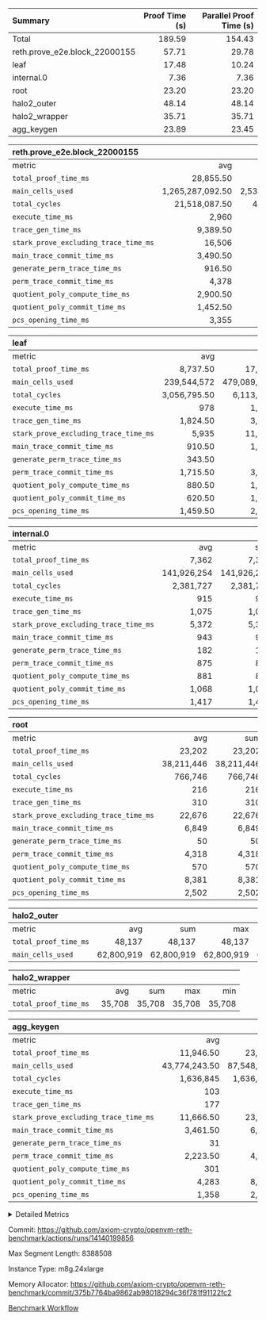 | Summary | Proof Time (s) | Parallel Proof Time (s) |
|:---|---:|---:|
| Total |  189.59 |  154.43 |
| reth.prove_e2e.block_22000155 |  57.71 |  29.78 |
| leaf |  17.48 |  10.24 |
| internal.0 |  7.36 |  7.36 |
| root |  23.20 |  23.20 |
| halo2_outer |  48.14 |  48.14 |
| halo2_wrapper |  35.71 |  35.71 |
| agg_keygen |  23.89 |  23.45 |


| reth.prove_e2e.block_22000155 |||||
|:---|---:|---:|---:|---:|
|metric|avg|sum|max|min|
| `total_proof_time_ms ` |  28,855.50 |  57,711 |  29,780 |  27,931 |
| `main_cells_used     ` |  1,265,287,092.50 |  2,530,574,185 |  1,338,944,045 |  1,191,630,140 |
| `total_cycles        ` |  21,518,087.50 |  43,036,175 |  22,155,259 |  20,880,916 |
| `execute_time_ms     ` |  2,960 |  5,920 |  3,130 |  2,790 |
| `trace_gen_time_ms   ` |  9,389.50 |  18,779 |  9,477 |  9,302 |
| `stark_prove_excluding_trace_time_ms` |  16,506 |  33,012 |  17,173 |  15,839 |
| `main_trace_commit_time_ms` |  3,490.50 |  6,981 |  3,762 |  3,219 |
| `generate_perm_trace_time_ms` |  916.50 |  1,833 |  954 |  879 |
| `perm_trace_commit_time_ms` |  4,378 |  8,756 |  4,536 |  4,220 |
| `quotient_poly_compute_time_ms` |  2,900.50 |  5,801 |  3,081 |  2,720 |
| `quotient_poly_commit_time_ms` |  1,452.50 |  2,905 |  1,504 |  1,401 |
| `pcs_opening_time_ms ` |  3,355 |  6,710 |  3,389 |  3,321 |

| leaf |||||
|:---|---:|---:|---:|---:|
|metric|avg|sum|max|min|
| `total_proof_time_ms ` |  8,737.50 |  17,475 |  10,245 |  7,230 |
| `main_cells_used     ` |  239,544,572 |  479,089,144 |  285,245,967 |  193,843,177 |
| `total_cycles        ` |  3,056,795.50 |  6,113,591 |  3,535,773 |  2,577,818 |
| `execute_time_ms     ` |  978 |  1,956 |  1,119 |  837 |
| `trace_gen_time_ms   ` |  1,824.50 |  3,649 |  2,145 |  1,504 |
| `stark_prove_excluding_trace_time_ms` |  5,935 |  11,870 |  6,981 |  4,889 |
| `main_trace_commit_time_ms` |  910.50 |  1,821 |  1,058 |  763 |
| `generate_perm_trace_time_ms` |  343.50 |  687 |  406 |  281 |
| `perm_trace_commit_time_ms` |  1,715.50 |  3,431 |  2,028 |  1,403 |
| `quotient_poly_compute_time_ms` |  880.50 |  1,761 |  1,024 |  737 |
| `quotient_poly_commit_time_ms` |  620.50 |  1,241 |  732 |  509 |
| `pcs_opening_time_ms ` |  1,459.50 |  2,919 |  1,729 |  1,190 |

| internal.0 |||||
|:---|---:|---:|---:|---:|
|metric|avg|sum|max|min|
| `total_proof_time_ms ` |  7,362 |  7,362 |  7,362 |  7,362 |
| `main_cells_used     ` |  141,926,254 |  141,926,254 |  141,926,254 |  141,926,254 |
| `total_cycles        ` |  2,381,727 |  2,381,727 |  2,381,727 |  2,381,727 |
| `execute_time_ms     ` |  915 |  915 |  915 |  915 |
| `trace_gen_time_ms   ` |  1,075 |  1,075 |  1,075 |  1,075 |
| `stark_prove_excluding_trace_time_ms` |  5,372 |  5,372 |  5,372 |  5,372 |
| `main_trace_commit_time_ms` |  943 |  943 |  943 |  943 |
| `generate_perm_trace_time_ms` |  182 |  182 |  182 |  182 |
| `perm_trace_commit_time_ms` |  875 |  875 |  875 |  875 |
| `quotient_poly_compute_time_ms` |  881 |  881 |  881 |  881 |
| `quotient_poly_commit_time_ms` |  1,068 |  1,068 |  1,068 |  1,068 |
| `pcs_opening_time_ms ` |  1,417 |  1,417 |  1,417 |  1,417 |

| root |||||
|:---|---:|---:|---:|---:|
|metric|avg|sum|max|min|
| `total_proof_time_ms ` |  23,202 |  23,202 |  23,202 |  23,202 |
| `main_cells_used     ` |  38,211,446 |  38,211,446 |  38,211,446 |  38,211,446 |
| `total_cycles        ` |  766,746 |  766,746 |  766,746 |  766,746 |
| `execute_time_ms     ` |  216 |  216 |  216 |  216 |
| `trace_gen_time_ms   ` |  310 |  310 |  310 |  310 |
| `stark_prove_excluding_trace_time_ms` |  22,676 |  22,676 |  22,676 |  22,676 |
| `main_trace_commit_time_ms` |  6,849 |  6,849 |  6,849 |  6,849 |
| `generate_perm_trace_time_ms` |  50 |  50 |  50 |  50 |
| `perm_trace_commit_time_ms` |  4,318 |  4,318 |  4,318 |  4,318 |
| `quotient_poly_compute_time_ms` |  570 |  570 |  570 |  570 |
| `quotient_poly_commit_time_ms` |  8,381 |  8,381 |  8,381 |  8,381 |
| `pcs_opening_time_ms ` |  2,502 |  2,502 |  2,502 |  2,502 |

| halo2_outer |||||
|:---|---:|---:|---:|---:|
|metric|avg|sum|max|min|
| `total_proof_time_ms ` |  48,137 |  48,137 |  48,137 |  48,137 |
| `main_cells_used     ` |  62,800,919 |  62,800,919 |  62,800,919 |  62,800,919 |

| halo2_wrapper |||||
|:---|---:|---:|---:|---:|
|metric|avg|sum|max|min|
| `total_proof_time_ms ` |  35,708 |  35,708 |  35,708 |  35,708 |

| agg_keygen |||||
|:---|---:|---:|---:|---:|
|metric|avg|sum|max|min|
| `total_proof_time_ms ` |  11,946.50 |  23,893 |  23,449 |  444 |
| `main_cells_used     ` |  43,774,243.50 |  87,548,487 |  86,882,571 |  665,916 |
| `total_cycles        ` |  1,636,845 |  1,636,845 |  1,636,845 |  1,636,845 |
| `execute_time_ms     ` |  103 |  206 |  206 |  0 |
| `trace_gen_time_ms   ` |  177 |  354 |  326 |  28 |
| `stark_prove_excluding_trace_time_ms` |  11,666.50 |  23,333 |  22,917 |  416 |
| `main_trace_commit_time_ms` |  3,461.50 |  6,923 |  6,873 |  50 |
| `generate_perm_trace_time_ms` |  31 |  62 |  51 |  11 |
| `perm_trace_commit_time_ms` |  2,223.50 |  4,447 |  4,397 |  50 |
| `quotient_poly_compute_time_ms` |  301 |  602 |  572 |  30 |
| `quotient_poly_commit_time_ms` |  4,283 |  8,566 |  8,509 |  57 |
| `pcs_opening_time_ms ` |  1,358 |  2,716 |  2,501 |  215 |



<details>
<summary>Detailed Metrics</summary>

| air_name | block_number | quotient_deg | interactions | constraints |
| --- | --- | --- | --- | --- |
| AccessAdapterAir<16> | 22000155 | 2 | 5 | 12 | 
| AccessAdapterAir<2> | 22000155 | 2 | 5 | 12 | 
| AccessAdapterAir<32> | 22000155 | 2 | 5 | 12 | 
| AccessAdapterAir<4> | 22000155 | 2 | 5 | 12 | 
| AccessAdapterAir<8> | 22000155 | 2 | 5 | 12 | 
| BitwiseOperationLookupAir<8> | 22000155 | 2 | 2 | 4 | 
| KeccakVmAir | 22000155 | 2 | 321 | 4,513 | 
| MemoryMerkleAir<8> | 22000155 | 2 | 4 | 39 | 
| PersistentBoundaryAir<8> | 22000155 | 2 | 3 | 7 | 
| PhantomAir | 22000155 | 2 | 3 | 5 | 
| Poseidon2PeripheryAir<BabyBearParameters>, 1> | 22000155 | 2 | 1 | 286 | 
| ProgramAir | 22000155 | 1 | 1 | 4 | 
| RangeTupleCheckerAir<2> | 22000155 | 1 | 1 | 4 | 
| Rv32HintStoreAir | 22000155 | 2 | 18 | 28 | 
| Sha256VmAir | 22000155 | 2 | 50 | 663 | 
| VariableRangeCheckerAir | 22000155 | 1 | 1 | 4 | 
| VmAirWrapper<Rv32BaseAluAdapterAir, BaseAluCoreAir<4, 8> | 22000155 | 2 | 20 | 37 | 
| VmAirWrapper<Rv32BaseAluAdapterAir, LessThanCoreAir<4, 8> | 22000155 | 2 | 18 | 40 | 
| VmAirWrapper<Rv32BaseAluAdapterAir, ShiftCoreAir<4, 8> | 22000155 | 2 | 24 | 91 | 
| VmAirWrapper<Rv32BranchAdapterAir, BranchEqualCoreAir<4> | 22000155 | 2 | 11 | 20 | 
| VmAirWrapper<Rv32BranchAdapterAir, BranchLessThanCoreAir<4, 8> | 22000155 | 2 | 13 | 35 | 
| VmAirWrapper<Rv32CondRdWriteAdapterAir, Rv32JalLuiCoreAir> | 22000155 | 2 | 10 | 18 | 
| VmAirWrapper<Rv32HeapAdapterAir<2, 32, 32>, BaseAluCoreAir<32, 8> | 22000155 | 2 | 61 | 126 | 
| VmAirWrapper<Rv32HeapAdapterAir<2, 32, 32>, LessThanCoreAir<32, 8> | 22000155 | 2 | 31 | 129 | 
| VmAirWrapper<Rv32HeapAdapterAir<2, 32, 32>, MultiplicationCoreAir<32, 8> | 22000155 | 2 | 61 | 57 | 
| VmAirWrapper<Rv32HeapAdapterAir<2, 32, 32>, ShiftCoreAir<32, 8> | 22000155 | 2 | 79 | 2,161 | 
| VmAirWrapper<Rv32HeapBranchAdapterAir<2, 32>, BranchEqualCoreAir<32> | 22000155 | 2 | 20 | 55 | 
| VmAirWrapper<Rv32HeapBranchAdapterAir<2, 32>, BranchLessThanCoreAir<32, 8> | 22000155 | 2 | 22 | 126 | 
| VmAirWrapper<Rv32IsEqualModAdapterAir<2, 1, 32, 32>, ModularIsEqualCoreAir<32, 4, 8> | 22000155 | 2 | 25 | 225 | 
| VmAirWrapper<Rv32IsEqualModAdapterAir<2, 3, 16, 48>, ModularIsEqualCoreAir<48, 4, 8> | 22000155 | 2 | 41 | 333 | 
| VmAirWrapper<Rv32JalrAdapterAir, Rv32JalrCoreAir> | 22000155 | 2 | 16 | 20 | 
| VmAirWrapper<Rv32LoadStoreAdapterAir, LoadSignExtendCoreAir<4, 8> | 22000155 | 2 | 18 | 33 | 
| VmAirWrapper<Rv32LoadStoreAdapterAir, LoadStoreCoreAir<4> | 22000155 | 2 | 17 | 40 | 
| VmAirWrapper<Rv32MultAdapterAir, DivRemCoreAir<4, 8> | 22000155 | 2 | 25 | 84 | 
| VmAirWrapper<Rv32MultAdapterAir, MulHCoreAir<4, 8> | 22000155 | 2 | 24 | 31 | 
| VmAirWrapper<Rv32MultAdapterAir, MultiplicationCoreAir<4, 8> | 22000155 | 2 | 19 | 19 | 
| VmAirWrapper<Rv32RdWriteAdapterAir, Rv32AuipcCoreAir> | 22000155 | 2 | 12 | 14 | 
| VmAirWrapper<Rv32VecHeapAdapterAir<1, 2, 2, 32, 32>, FieldExpressionCoreAir> | 22000155 | 2 | 415 | 480 | 
| VmAirWrapper<Rv32VecHeapAdapterAir<1, 6, 6, 16, 16>, FieldExpressionCoreAir> | 22000155 | 2 | 832 | 921 | 
| VmAirWrapper<Rv32VecHeapAdapterAir<2, 1, 1, 32, 32>, FieldExpressionCoreAir> | 22000155 | 2 | 158 | 190 | 
| VmAirWrapper<Rv32VecHeapAdapterAir<2, 2, 2, 32, 32>, FieldExpressionCoreAir> | 22000155 | 2 | 428 | 457 | 
| VmAirWrapper<Rv32VecHeapAdapterAir<2, 3, 3, 16, 16>, FieldExpressionCoreAir> | 22000155 | 2 | 246 | 288 | 
| VmAirWrapper<Rv32VecHeapAdapterAir<2, 6, 6, 16, 16>, FieldExpressionCoreAir> | 22000155 | 2 | 668 | 701 | 
| VmConnectorAir | 22000155 | 2 | 5 | 11 | 

| block_number | execute_time_ms |
| --- | --- |
| 22000155 | 217 | 

| group | air_name | block_number | rows | quotient_deg | prep_cols | perm_cols | main_cols | interactions | constraints | cells |
| --- | --- | --- | --- | --- | --- | --- | --- | --- | --- | --- |
| agg_keygen | AccessAdapterAir<16> | 22000155 |  | 2 |  |  |  | 5 | 12 |  | 
| agg_keygen | AccessAdapterAir<2> | 22000155 | 524,288 | 8 |  | 16 | 11 | 5 | 12 | 14,155,776 | 
| agg_keygen | AccessAdapterAir<32> | 22000155 |  | 2 |  |  |  | 5 | 12 |  | 
| agg_keygen | AccessAdapterAir<4> | 22000155 | 262,144 | 8 |  | 16 | 13 | 5 | 12 | 7,602,176 | 
| agg_keygen | AccessAdapterAir<8> | 22000155 | 8,192 | 8 |  | 16 | 17 | 5 | 12 | 270,336 | 
| agg_keygen | BitwiseOperationLookupAir<8> | 22000155 |  | 2 |  |  |  | 2 | 4 |  | 
| agg_keygen | FriReducedOpeningAir | 22000155 | 524,288 | 8 |  | 84 | 27 | 39 | 71 | 58,195,968 | 
| agg_keygen | JalRangeCheckAir | 22000155 | 65,536 | 8 |  | 28 | 12 | 9 | 14 | 2,621,440 | 
| agg_keygen | MemoryMerkleAir<8> | 22000155 |  | 2 |  |  |  | 4 | 39 |  | 
| agg_keygen | NativePoseidon2Air<BabyBearParameters>, 1> | 22000155 | 65,536 | 8 |  | 312 | 398 | 136 | 572 | 46,530,560 | 
| agg_keygen | PersistentBoundaryAir<8> | 22000155 |  | 2 |  |  |  | 3 | 7 |  | 
| agg_keygen | PhantomAir | 22000155 | 32,768 | 4 |  | 12 | 6 | 3 | 5 | 589,824 | 
| agg_keygen | Poseidon2PeripheryAir<BabyBearParameters>, 1> | 22000155 |  | 2 |  |  |  | 1 | 286 |  | 
| agg_keygen | ProgramAir | 22000155 | 131,072 | 1 |  | 8 | 10 | 1 | 4 | 2,359,296 | 
| agg_keygen | RangeTupleCheckerAir<2> | 22000155 |  | 1 |  |  |  | 1 | 4 |  | 
| agg_keygen | Rv32HintStoreAir | 22000155 |  | 2 |  |  |  | 18 | 28 |  | 
| agg_keygen | VariableRangeCheckerAir | 22000155 | 262,144 | 1 | 2 | 8 | 1 | 1 | 4 | 2,359,296 | 
| agg_keygen | VmAirWrapper<AluNativeAdapterAir, FieldArithmeticCoreAir> | 22000155 | 1,048,576 | 8 |  | 36 | 29 | 15 | 27 | 68,157,440 | 
| agg_keygen | VmAirWrapper<BranchNativeAdapterAir, BranchEqualCoreAir<1> | 22000155 | 262,144 | 8 |  | 28 | 23 | 11 | 25 | 13,369,344 | 
| agg_keygen | VmAirWrapper<NativeAdapterAir<2, 0>, PublicValuesCoreAir> | 22000155 | 64 | 8 |  | 28 | 27 | 11 | 30 | 3,520 | 
| agg_keygen | VmAirWrapper<NativeLoadStoreAdapterAir<1>, NativeLoadStoreCoreAir<1> | 22000155 | 524,288 | 8 |  | 40 | 21 | 15 | 20 | 31,981,568 | 
| agg_keygen | VmAirWrapper<NativeLoadStoreAdapterAir<4>, NativeLoadStoreCoreAir<4> | 22000155 | 131,072 | 8 |  | 40 | 27 | 15 | 20 | 8,781,824 | 
| agg_keygen | VmAirWrapper<NativeVectorizedAdapterAir<4>, FieldExtensionCoreAir> | 22000155 | 131,072 | 8 |  | 36 | 38 | 15 | 27 | 9,699,328 | 
| agg_keygen | VmAirWrapper<Rv32BaseAluAdapterAir, BaseAluCoreAir<4, 8> | 22000155 |  | 2 |  |  |  | 20 | 37 |  | 
| agg_keygen | VmAirWrapper<Rv32BaseAluAdapterAir, LessThanCoreAir<4, 8> | 22000155 |  | 2 |  |  |  | 18 | 40 |  | 
| agg_keygen | VmAirWrapper<Rv32BaseAluAdapterAir, ShiftCoreAir<4, 8> | 22000155 |  | 2 |  |  |  | 24 | 91 |  | 
| agg_keygen | VmAirWrapper<Rv32BranchAdapterAir, BranchEqualCoreAir<4> | 22000155 |  | 2 |  |  |  | 11 | 20 |  | 
| agg_keygen | VmAirWrapper<Rv32BranchAdapterAir, BranchLessThanCoreAir<4, 8> | 22000155 |  | 2 |  |  |  | 13 | 35 |  | 
| agg_keygen | VmAirWrapper<Rv32CondRdWriteAdapterAir, Rv32JalLuiCoreAir> | 22000155 |  | 2 |  |  |  | 10 | 18 |  | 
| agg_keygen | VmAirWrapper<Rv32JalrAdapterAir, Rv32JalrCoreAir> | 22000155 |  | 2 |  |  |  | 16 | 20 |  | 
| agg_keygen | VmAirWrapper<Rv32LoadStoreAdapterAir, LoadSignExtendCoreAir<4, 8> | 22000155 |  | 2 |  |  |  | 18 | 33 |  | 
| agg_keygen | VmAirWrapper<Rv32LoadStoreAdapterAir, LoadStoreCoreAir<4> | 22000155 |  | 2 |  |  |  | 17 | 40 |  | 
| agg_keygen | VmAirWrapper<Rv32MultAdapterAir, DivRemCoreAir<4, 8> | 22000155 |  | 2 |  |  |  | 25 | 84 |  | 
| agg_keygen | VmAirWrapper<Rv32MultAdapterAir, MulHCoreAir<4, 8> | 22000155 |  | 2 |  |  |  | 24 | 31 |  | 
| agg_keygen | VmAirWrapper<Rv32MultAdapterAir, MultiplicationCoreAir<4, 8> | 22000155 |  | 2 |  |  |  | 19 | 19 |  | 
| agg_keygen | VmAirWrapper<Rv32RdWriteAdapterAir, Rv32AuipcCoreAir> | 22000155 |  | 2 |  |  |  | 12 | 14 |  | 
| agg_keygen | VmConnectorAir | 22000155 | 2 | 8 | 1 | 16 | 5 | 5 | 11 | 42 | 
| agg_keygen | VolatileBoundaryAir | 22000155 | 131,072 | 8 |  | 20 | 12 | 7 | 19 | 4,194,304 | 

| group | air_name | block_number | idx | rows | prep_cols | perm_cols | main_cols | cells |
| --- | --- | --- | --- | --- | --- | --- | --- | --- |
| internal.0 | AccessAdapterAir<2> | 22000155 | 0 | 524,288 |  | 12 | 11 | 12,058,624 | 
| internal.0 | AccessAdapterAir<4> | 22000155 | 0 | 262,144 |  | 12 | 13 | 6,553,600 | 
| internal.0 | AccessAdapterAir<8> | 22000155 | 0 | 8,192 |  | 12 | 17 | 237,568 | 
| internal.0 | FriReducedOpeningAir | 22000155 | 0 | 1,048,576 |  | 44 | 27 | 74,448,896 | 
| internal.0 | JalRangeCheckAir | 22000155 | 0 | 131,072 |  | 16 | 12 | 3,670,016 | 
| internal.0 | NativePoseidon2Air<BabyBearParameters>, 1> | 22000155 | 0 | 131,072 |  | 160 | 398 | 73,138,176 | 
| internal.0 | PhantomAir | 22000155 | 0 | 65,536 |  | 8 | 6 | 917,504 | 
| internal.0 | ProgramAir | 22000155 | 0 | 131,072 |  | 8 | 10 | 2,359,296 | 
| internal.0 | VariableRangeCheckerAir | 22000155 | 0 | 262,144 | 2 | 8 | 1 | 2,359,296 | 
| internal.0 | VmAirWrapper<AluNativeAdapterAir, FieldArithmeticCoreAir> | 22000155 | 0 | 2,097,152 |  | 20 | 29 | 102,760,448 | 
| internal.0 | VmAirWrapper<BranchNativeAdapterAir, BranchEqualCoreAir<1> | 22000155 | 0 | 262,144 |  | 16 | 23 | 10,223,616 | 
| internal.0 | VmAirWrapper<NativeAdapterAir<2, 0>, PublicValuesCoreAir> | 22000155 | 0 | 64 |  | 16 | 23 | 2,496 | 
| internal.0 | VmAirWrapper<NativeLoadStoreAdapterAir<1>, NativeLoadStoreCoreAir<1> | 22000155 | 0 | 524,288 |  | 24 | 21 | 23,592,960 | 
| internal.0 | VmAirWrapper<NativeLoadStoreAdapterAir<4>, NativeLoadStoreCoreAir<4> | 22000155 | 0 | 262,144 |  | 24 | 27 | 13,369,344 | 
| internal.0 | VmAirWrapper<NativeVectorizedAdapterAir<4>, FieldExtensionCoreAir> | 22000155 | 0 | 262,144 |  | 20 | 38 | 15,204,352 | 
| internal.0 | VmConnectorAir | 22000155 | 0 | 2 | 1 | 12 | 5 | 34 | 
| internal.0 | VolatileBoundaryAir | 22000155 | 0 | 262,144 |  | 12 | 12 | 6,291,456 | 
| leaf | AccessAdapterAir<2> | 22000155 | 0 | 2,097,152 |  | 16 | 11 | 56,623,104 | 
| leaf | AccessAdapterAir<2> | 22000155 | 1 | 1,048,576 |  | 16 | 11 | 28,311,552 | 
| leaf | AccessAdapterAir<4> | 22000155 | 0 | 1,048,576 |  | 16 | 13 | 30,408,704 | 
| leaf | AccessAdapterAir<4> | 22000155 | 1 | 524,288 |  | 16 | 13 | 15,204,352 | 
| leaf | AccessAdapterAir<8> | 22000155 | 0 | 32,768 |  | 16 | 17 | 1,081,344 | 
| leaf | AccessAdapterAir<8> | 22000155 | 1 | 16,384 |  | 16 | 17 | 540,672 | 
| leaf | FriReducedOpeningAir | 22000155 | 0 | 4,194,304 |  | 84 | 27 | 465,567,744 | 
| leaf | FriReducedOpeningAir | 22000155 | 1 | 2,097,152 |  | 84 | 27 | 232,783,872 | 
| leaf | JalRangeCheckAir | 22000155 | 0 | 65,536 |  | 28 | 12 | 2,621,440 | 
| leaf | JalRangeCheckAir | 22000155 | 1 | 65,536 |  | 28 | 12 | 2,621,440 | 
| leaf | NativePoseidon2Air<BabyBearParameters>, 1> | 22000155 | 0 | 262,144 |  | 312 | 398 | 186,122,240 | 
| leaf | NativePoseidon2Air<BabyBearParameters>, 1> | 22000155 | 1 | 262,144 |  | 312 | 398 | 186,122,240 | 
| leaf | PhantomAir | 22000155 | 0 | 32,768 |  | 12 | 6 | 589,824 | 
| leaf | PhantomAir | 22000155 | 1 | 32,768 |  | 12 | 6 | 589,824 | 
| leaf | ProgramAir | 22000155 | 0 | 2,097,152 |  | 8 | 10 | 37,748,736 | 
| leaf | ProgramAir | 22000155 | 1 | 2,097,152 |  | 8 | 10 | 37,748,736 | 
| leaf | VariableRangeCheckerAir | 22000155 | 0 | 262,144 | 2 | 8 | 1 | 2,359,296 | 
| leaf | VariableRangeCheckerAir | 22000155 | 1 | 262,144 | 2 | 8 | 1 | 2,359,296 | 
| leaf | VmAirWrapper<AluNativeAdapterAir, FieldArithmeticCoreAir> | 22000155 | 0 | 2,097,152 |  | 36 | 29 | 136,314,880 | 
| leaf | VmAirWrapper<AluNativeAdapterAir, FieldArithmeticCoreAir> | 22000155 | 1 | 2,097,152 |  | 36 | 29 | 136,314,880 | 
| leaf | VmAirWrapper<BranchNativeAdapterAir, BranchEqualCoreAir<1> | 22000155 | 0 | 524,288 |  | 28 | 23 | 26,738,688 | 
| leaf | VmAirWrapper<BranchNativeAdapterAir, BranchEqualCoreAir<1> | 22000155 | 1 | 524,288 |  | 28 | 23 | 26,738,688 | 
| leaf | VmAirWrapper<NativeAdapterAir<2, 0>, PublicValuesCoreAir> | 22000155 | 0 | 64 |  | 28 | 27 | 3,520 | 
| leaf | VmAirWrapper<NativeAdapterAir<2, 0>, PublicValuesCoreAir> | 22000155 | 1 | 64 |  | 28 | 27 | 3,520 | 
| leaf | VmAirWrapper<NativeLoadStoreAdapterAir<1>, NativeLoadStoreCoreAir<1> | 22000155 | 0 | 1,048,576 |  | 40 | 21 | 63,963,136 | 
| leaf | VmAirWrapper<NativeLoadStoreAdapterAir<1>, NativeLoadStoreCoreAir<1> | 22000155 | 1 | 1,048,576 |  | 40 | 21 | 63,963,136 | 
| leaf | VmAirWrapper<NativeLoadStoreAdapterAir<4>, NativeLoadStoreCoreAir<4> | 22000155 | 0 | 262,144 |  | 40 | 27 | 17,563,648 | 
| leaf | VmAirWrapper<NativeLoadStoreAdapterAir<4>, NativeLoadStoreCoreAir<4> | 22000155 | 1 | 262,144 |  | 40 | 27 | 17,563,648 | 
| leaf | VmAirWrapper<NativeVectorizedAdapterAir<4>, FieldExtensionCoreAir> | 22000155 | 0 | 524,288 |  | 36 | 38 | 38,797,312 | 
| leaf | VmAirWrapper<NativeVectorizedAdapterAir<4>, FieldExtensionCoreAir> | 22000155 | 1 | 262,144 |  | 36 | 38 | 19,398,656 | 
| leaf | VmConnectorAir | 22000155 | 0 | 2 | 1 | 16 | 5 | 42 | 
| leaf | VmConnectorAir | 22000155 | 1 | 2 | 1 | 16 | 5 | 42 | 
| leaf | VolatileBoundaryAir | 22000155 | 0 | 1,048,576 |  | 20 | 12 | 33,554,432 | 
| leaf | VolatileBoundaryAir | 22000155 | 1 | 524,288 |  | 20 | 12 | 16,777,216 | 
| root | AccessAdapterAir<2> | 22000155 | 0 | 262,144 |  | 8 | 11 | 4,980,736 | 
| root | AccessAdapterAir<4> | 22000155 | 0 | 131,072 |  | 8 | 13 | 2,752,512 | 
| root | AccessAdapterAir<8> | 22000155 | 0 | 4,096 |  | 8 | 17 | 102,400 | 
| root | FriReducedOpeningAir | 22000155 | 0 | 131,072 |  | 24 | 27 | 6,684,672 | 
| root | JalRangeCheckAir | 22000155 | 0 | 32,768 |  | 12 | 12 | 786,432 | 
| root | NativePoseidon2Air<BabyBearParameters>, 1> | 22000155 | 0 | 32,768 |  | 84 | 398 | 15,794,176 | 
| root | PhantomAir | 22000155 | 0 | 8,192 |  | 8 | 6 | 114,688 | 
| root | ProgramAir | 22000155 | 0 | 131,072 |  | 8 | 10 | 2,359,296 | 
| root | VariableRangeCheckerAir | 22000155 | 0 | 262,144 | 2 | 8 | 1 | 2,359,296 | 
| root | VmAirWrapper<AluNativeAdapterAir, FieldArithmeticCoreAir> | 22000155 | 0 | 524,288 |  | 12 | 29 | 21,495,808 | 
| root | VmAirWrapper<BranchNativeAdapterAir, BranchEqualCoreAir<1> | 22000155 | 0 | 131,072 |  | 12 | 23 | 4,587,520 | 
| root | VmAirWrapper<NativeAdapterAir<2, 0>, PublicValuesCoreAir> | 22000155 | 0 | 64 |  | 12 | 22 | 2,176 | 
| root | VmAirWrapper<NativeLoadStoreAdapterAir<1>, NativeLoadStoreCoreAir<1> | 22000155 | 0 | 262,144 |  | 16 | 21 | 9,699,328 | 
| root | VmAirWrapper<NativeLoadStoreAdapterAir<4>, NativeLoadStoreCoreAir<4> | 22000155 | 0 | 65,536 |  | 16 | 27 | 2,818,048 | 
| root | VmAirWrapper<NativeVectorizedAdapterAir<4>, FieldExtensionCoreAir> | 22000155 | 0 | 65,536 |  | 12 | 38 | 3,276,800 | 
| root | VmConnectorAir | 22000155 | 0 | 2 | 1 | 8 | 5 | 26 | 
| root | VolatileBoundaryAir | 22000155 | 0 | 131,072 |  | 8 | 12 | 2,621,440 | 

| group | air_name | block_number | segment | rows | prep_cols | perm_cols | main_cols | cells |
| --- | --- | --- | --- | --- | --- | --- | --- | --- |
| agg_keygen | AccessAdapterAir<16> | 22000155 | 0 | 1 |  | 16 | 25 | 41 | 
| agg_keygen | AccessAdapterAir<2> | 22000155 | 0 | 1 |  | 16 | 11 | 27 | 
| agg_keygen | AccessAdapterAir<32> | 22000155 | 0 | 1 |  | 16 | 41 | 57 | 
| agg_keygen | AccessAdapterAir<4> | 22000155 | 0 | 1 |  | 16 | 13 | 29 | 
| agg_keygen | AccessAdapterAir<8> | 22000155 | 0 | 1 |  | 16 | 17 | 33 | 
| agg_keygen | BitwiseOperationLookupAir<8> | 22000155 | 0 | 65,536 | 3 | 8 | 2 | 655,360 | 
| agg_keygen | MemoryMerkleAir<8> | 22000155 | 0 | 64 |  | 16 | 32 | 3,072 | 
| agg_keygen | PersistentBoundaryAir<8> | 22000155 | 0 | 1 |  | 12 | 20 | 32 | 
| agg_keygen | PhantomAir | 22000155 | 0 | 1 |  | 12 | 6 | 18 | 
| agg_keygen | Poseidon2PeripheryAir<BabyBearParameters>, 1> | 22000155 | 0 | 32 |  | 8 | 300 | 9,856 | 
| agg_keygen | ProgramAir | 22000155 | 0 | 1 |  | 8 | 10 | 18 | 
| agg_keygen | RangeTupleCheckerAir<2> | 22000155 | 0 | 524,288 | 2 | 8 | 1 | 4,718,592 | 
| agg_keygen | Rv32HintStoreAir | 22000155 | 0 | 1 |  | 44 | 32 | 76 | 
| agg_keygen | VariableRangeCheckerAir | 22000155 | 0 | 262,144 | 2 | 8 | 1 | 2,359,296 | 
| agg_keygen | VmAirWrapper<Rv32BaseAluAdapterAir, BaseAluCoreAir<4, 8> | 22000155 | 0 | 1 |  | 52 | 36 | 88 | 
| agg_keygen | VmAirWrapper<Rv32BaseAluAdapterAir, LessThanCoreAir<4, 8> | 22000155 | 0 | 1 |  | 40 | 37 | 77 | 
| agg_keygen | VmAirWrapper<Rv32BaseAluAdapterAir, ShiftCoreAir<4, 8> | 22000155 | 0 | 1 |  | 52 | 53 | 105 | 
| agg_keygen | VmAirWrapper<Rv32BranchAdapterAir, BranchEqualCoreAir<4> | 22000155 | 0 | 1 |  | 28 | 26 | 54 | 
| agg_keygen | VmAirWrapper<Rv32BranchAdapterAir, BranchLessThanCoreAir<4, 8> | 22000155 | 0 | 1 |  | 32 | 32 | 64 | 
| agg_keygen | VmAirWrapper<Rv32CondRdWriteAdapterAir, Rv32JalLuiCoreAir> | 22000155 | 0 | 1 |  | 28 | 18 | 46 | 
| agg_keygen | VmAirWrapper<Rv32JalrAdapterAir, Rv32JalrCoreAir> | 22000155 | 0 | 1 |  | 36 | 28 | 64 | 
| agg_keygen | VmAirWrapper<Rv32LoadStoreAdapterAir, LoadSignExtendCoreAir<4, 8> | 22000155 | 0 | 1 |  | 52 | 36 | 88 | 
| agg_keygen | VmAirWrapper<Rv32LoadStoreAdapterAir, LoadStoreCoreAir<4> | 22000155 | 0 | 1 |  | 52 | 41 | 93 | 
| agg_keygen | VmAirWrapper<Rv32MultAdapterAir, DivRemCoreAir<4, 8> | 22000155 | 0 | 1 |  | 72 | 59 | 131 | 
| agg_keygen | VmAirWrapper<Rv32MultAdapterAir, MulHCoreAir<4, 8> | 22000155 | 0 | 1 |  | 72 | 39 | 111 | 
| agg_keygen | VmAirWrapper<Rv32MultAdapterAir, MultiplicationCoreAir<4, 8> | 22000155 | 0 | 1 |  | 52 | 31 | 83 | 
| agg_keygen | VmAirWrapper<Rv32RdWriteAdapterAir, Rv32AuipcCoreAir> | 22000155 | 0 | 1 |  | 28 | 20 | 48 | 
| agg_keygen | VmConnectorAir | 22000155 | 0 | 2 | 1 | 16 | 5 | 42 | 
| reth.prove_e2e.block_22000155 | AccessAdapterAir<16> | 22000155 | 0 | 131,072 |  | 16 | 25 | 5,373,952 | 
| reth.prove_e2e.block_22000155 | AccessAdapterAir<16> | 22000155 | 1 | 262,144 |  | 16 | 25 | 10,747,904 | 
| reth.prove_e2e.block_22000155 | AccessAdapterAir<2> | 22000155 | 0 | 512 |  | 16 | 11 | 13,824 | 
| reth.prove_e2e.block_22000155 | AccessAdapterAir<2> | 22000155 | 1 | 65,536 |  | 16 | 11 | 1,769,472 | 
| reth.prove_e2e.block_22000155 | AccessAdapterAir<32> | 22000155 | 0 | 131,072 |  | 16 | 41 | 7,471,104 | 
| reth.prove_e2e.block_22000155 | AccessAdapterAir<32> | 22000155 | 1 | 131,072 |  | 16 | 41 | 7,471,104 | 
| reth.prove_e2e.block_22000155 | AccessAdapterAir<4> | 22000155 | 0 | 512 |  | 16 | 13 | 14,848 | 
| reth.prove_e2e.block_22000155 | AccessAdapterAir<4> | 22000155 | 1 | 32,768 |  | 16 | 13 | 950,272 | 
| reth.prove_e2e.block_22000155 | AccessAdapterAir<8> | 22000155 | 0 | 2,097,152 |  | 16 | 17 | 69,206,016 | 
| reth.prove_e2e.block_22000155 | AccessAdapterAir<8> | 22000155 | 1 | 2,097,152 |  | 16 | 17 | 69,206,016 | 
| reth.prove_e2e.block_22000155 | BitwiseOperationLookupAir<8> | 22000155 | 0 | 65,536 | 3 | 8 | 2 | 655,360 | 
| reth.prove_e2e.block_22000155 | BitwiseOperationLookupAir<8> | 22000155 | 1 | 65,536 | 3 | 8 | 2 | 655,360 | 
| reth.prove_e2e.block_22000155 | KeccakVmAir | 22000155 | 0 | 131,072 |  | 1,056 | 3,163 | 552,992,768 | 
| reth.prove_e2e.block_22000155 | KeccakVmAir | 22000155 | 1 | 65,536 |  | 1,056 | 3,163 | 276,496,384 | 
| reth.prove_e2e.block_22000155 | MemoryMerkleAir<8> | 22000155 | 0 | 1,048,576 |  | 16 | 32 | 50,331,648 | 
| reth.prove_e2e.block_22000155 | MemoryMerkleAir<8> | 22000155 | 1 | 1,048,576 |  | 16 | 32 | 50,331,648 | 
| reth.prove_e2e.block_22000155 | PersistentBoundaryAir<8> | 22000155 | 0 | 1,048,576 |  | 12 | 20 | 33,554,432 | 
| reth.prove_e2e.block_22000155 | PersistentBoundaryAir<8> | 22000155 | 1 | 1,048,576 |  | 12 | 20 | 33,554,432 | 
| reth.prove_e2e.block_22000155 | PhantomAir | 22000155 | 0 | 64 |  | 12 | 6 | 1,152 | 
| reth.prove_e2e.block_22000155 | PhantomAir | 22000155 | 1 | 16 |  | 12 | 6 | 288 | 
| reth.prove_e2e.block_22000155 | Poseidon2PeripheryAir<BabyBearParameters>, 1> | 22000155 | 0 | 524,288 |  | 8 | 300 | 161,480,704 | 
| reth.prove_e2e.block_22000155 | Poseidon2PeripheryAir<BabyBearParameters>, 1> | 22000155 | 1 | 524,288 |  | 8 | 300 | 161,480,704 | 
| reth.prove_e2e.block_22000155 | ProgramAir | 22000155 | 0 | 524,288 |  | 8 | 10 | 9,437,184 | 
| reth.prove_e2e.block_22000155 | ProgramAir | 22000155 | 1 | 524,288 |  | 8 | 10 | 9,437,184 | 
| reth.prove_e2e.block_22000155 | RangeTupleCheckerAir<2> | 22000155 | 0 | 2,097,152 | 2 | 8 | 1 | 18,874,368 | 
| reth.prove_e2e.block_22000155 | RangeTupleCheckerAir<2> | 22000155 | 1 | 2,097,152 | 2 | 8 | 1 | 18,874,368 | 
| reth.prove_e2e.block_22000155 | Rv32HintStoreAir | 22000155 | 0 | 524,288 |  | 44 | 32 | 39,845,888 | 
| reth.prove_e2e.block_22000155 | VariableRangeCheckerAir | 22000155 | 0 | 262,144 | 2 | 8 | 1 | 2,359,296 | 
| reth.prove_e2e.block_22000155 | VariableRangeCheckerAir | 22000155 | 1 | 262,144 | 2 | 8 | 1 | 2,359,296 | 
| reth.prove_e2e.block_22000155 | VmAirWrapper<Rv32BaseAluAdapterAir, BaseAluCoreAir<4, 8> | 22000155 | 0 | 8,388,608 |  | 52 | 36 | 738,197,504 | 
| reth.prove_e2e.block_22000155 | VmAirWrapper<Rv32BaseAluAdapterAir, BaseAluCoreAir<4, 8> | 22000155 | 1 | 8,388,608 |  | 52 | 36 | 738,197,504 | 
| reth.prove_e2e.block_22000155 | VmAirWrapper<Rv32BaseAluAdapterAir, LessThanCoreAir<4, 8> | 22000155 | 0 | 524,288 |  | 40 | 37 | 40,370,176 | 
| reth.prove_e2e.block_22000155 | VmAirWrapper<Rv32BaseAluAdapterAir, LessThanCoreAir<4, 8> | 22000155 | 1 | 1,048,576 |  | 40 | 37 | 80,740,352 | 
| reth.prove_e2e.block_22000155 | VmAirWrapper<Rv32BaseAluAdapterAir, ShiftCoreAir<4, 8> | 22000155 | 0 | 1,048,576 |  | 52 | 53 | 110,100,480 | 
| reth.prove_e2e.block_22000155 | VmAirWrapper<Rv32BaseAluAdapterAir, ShiftCoreAir<4, 8> | 22000155 | 1 | 2,097,152 |  | 52 | 53 | 220,200,960 | 
| reth.prove_e2e.block_22000155 | VmAirWrapper<Rv32BranchAdapterAir, BranchEqualCoreAir<4> | 22000155 | 0 | 2,097,152 |  | 28 | 26 | 113,246,208 | 
| reth.prove_e2e.block_22000155 | VmAirWrapper<Rv32BranchAdapterAir, BranchEqualCoreAir<4> | 22000155 | 1 | 2,097,152 |  | 28 | 26 | 113,246,208 | 
| reth.prove_e2e.block_22000155 | VmAirWrapper<Rv32BranchAdapterAir, BranchLessThanCoreAir<4, 8> | 22000155 | 0 | 2,097,152 |  | 32 | 32 | 134,217,728 | 
| reth.prove_e2e.block_22000155 | VmAirWrapper<Rv32BranchAdapterAir, BranchLessThanCoreAir<4, 8> | 22000155 | 1 | 2,097,152 |  | 32 | 32 | 134,217,728 | 
| reth.prove_e2e.block_22000155 | VmAirWrapper<Rv32CondRdWriteAdapterAir, Rv32JalLuiCoreAir> | 22000155 | 0 | 524,288 |  | 28 | 18 | 24,117,248 | 
| reth.prove_e2e.block_22000155 | VmAirWrapper<Rv32CondRdWriteAdapterAir, Rv32JalLuiCoreAir> | 22000155 | 1 | 524,288 |  | 28 | 18 | 24,117,248 | 
| reth.prove_e2e.block_22000155 | VmAirWrapper<Rv32HeapAdapterAir<2, 32, 32>, BaseAluCoreAir<32, 8> | 22000155 | 0 | 8,192 |  | 192 | 168 | 2,949,120 | 
| reth.prove_e2e.block_22000155 | VmAirWrapper<Rv32HeapAdapterAir<2, 32, 32>, BaseAluCoreAir<32, 8> | 22000155 | 1 | 16,384 |  | 192 | 168 | 5,898,240 | 
| reth.prove_e2e.block_22000155 | VmAirWrapper<Rv32HeapAdapterAir<2, 32, 32>, LessThanCoreAir<32, 8> | 22000155 | 0 | 2,048 |  | 68 | 169 | 485,376 | 
| reth.prove_e2e.block_22000155 | VmAirWrapper<Rv32HeapAdapterAir<2, 32, 32>, LessThanCoreAir<32, 8> | 22000155 | 1 | 4,096 |  | 68 | 169 | 970,752 | 
| reth.prove_e2e.block_22000155 | VmAirWrapper<Rv32HeapAdapterAir<2, 32, 32>, MultiplicationCoreAir<32, 8> | 22000155 | 0 | 1,024 |  | 192 | 164 | 364,544 | 
| reth.prove_e2e.block_22000155 | VmAirWrapper<Rv32HeapAdapterAir<2, 32, 32>, MultiplicationCoreAir<32, 8> | 22000155 | 1 | 2,048 |  | 192 | 164 | 729,088 | 
| reth.prove_e2e.block_22000155 | VmAirWrapper<Rv32HeapAdapterAir<2, 32, 32>, ShiftCoreAir<32, 8> | 22000155 | 0 | 2,048 |  | 164 | 241 | 829,440 | 
| reth.prove_e2e.block_22000155 | VmAirWrapper<Rv32HeapAdapterAir<2, 32, 32>, ShiftCoreAir<32, 8> | 22000155 | 1 | 4,096 |  | 164 | 241 | 1,658,880 | 
| reth.prove_e2e.block_22000155 | VmAirWrapper<Rv32HeapBranchAdapterAir<2, 32>, BranchEqualCoreAir<32> | 22000155 | 0 | 8,192 |  | 48 | 124 | 1,409,024 | 
| reth.prove_e2e.block_22000155 | VmAirWrapper<Rv32HeapBranchAdapterAir<2, 32>, BranchEqualCoreAir<32> | 22000155 | 1 | 32,768 |  | 48 | 124 | 5,636,096 | 
| reth.prove_e2e.block_22000155 | VmAirWrapper<Rv32IsEqualModAdapterAir<2, 1, 32, 32>, ModularIsEqualCoreAir<32, 4, 8> | 22000155 | 0 | 16,384 |  | 56 | 166 | 3,637,248 | 
| reth.prove_e2e.block_22000155 | VmAirWrapper<Rv32JalrAdapterAir, Rv32JalrCoreAir> | 22000155 | 0 | 524,288 |  | 36 | 28 | 33,554,432 | 
| reth.prove_e2e.block_22000155 | VmAirWrapper<Rv32JalrAdapterAir, Rv32JalrCoreAir> | 22000155 | 1 | 524,288 |  | 36 | 28 | 33,554,432 | 
| reth.prove_e2e.block_22000155 | VmAirWrapper<Rv32LoadStoreAdapterAir, LoadSignExtendCoreAir<4, 8> | 22000155 | 0 | 1,048,576 |  | 52 | 36 | 92,274,688 | 
| reth.prove_e2e.block_22000155 | VmAirWrapper<Rv32LoadStoreAdapterAir, LoadSignExtendCoreAir<4, 8> | 22000155 | 1 | 1,048,576 |  | 52 | 36 | 92,274,688 | 
| reth.prove_e2e.block_22000155 | VmAirWrapper<Rv32LoadStoreAdapterAir, LoadStoreCoreAir<4> | 22000155 | 0 | 8,388,608 |  | 52 | 41 | 780,140,544 | 
| reth.prove_e2e.block_22000155 | VmAirWrapper<Rv32LoadStoreAdapterAir, LoadStoreCoreAir<4> | 22000155 | 1 | 8,388,608 |  | 52 | 41 | 780,140,544 | 
| reth.prove_e2e.block_22000155 | VmAirWrapper<Rv32MultAdapterAir, DivRemCoreAir<4, 8> | 22000155 | 0 | 256 |  | 72 | 59 | 33,536 | 
| reth.prove_e2e.block_22000155 | VmAirWrapper<Rv32MultAdapterAir, DivRemCoreAir<4, 8> | 22000155 | 1 | 512 |  | 72 | 59 | 67,072 | 
| reth.prove_e2e.block_22000155 | VmAirWrapper<Rv32MultAdapterAir, MulHCoreAir<4, 8> | 22000155 | 0 | 65,536 |  | 72 | 39 | 7,274,496 | 
| reth.prove_e2e.block_22000155 | VmAirWrapper<Rv32MultAdapterAir, MulHCoreAir<4, 8> | 22000155 | 1 | 131,072 |  | 72 | 39 | 14,548,992 | 
| reth.prove_e2e.block_22000155 | VmAirWrapper<Rv32MultAdapterAir, MultiplicationCoreAir<4, 8> | 22000155 | 0 | 131,072 |  | 52 | 31 | 10,878,976 | 
| reth.prove_e2e.block_22000155 | VmAirWrapper<Rv32MultAdapterAir, MultiplicationCoreAir<4, 8> | 22000155 | 1 | 262,144 |  | 52 | 31 | 21,757,952 | 
| reth.prove_e2e.block_22000155 | VmAirWrapper<Rv32RdWriteAdapterAir, Rv32AuipcCoreAir> | 22000155 | 0 | 262,144 |  | 28 | 20 | 12,582,912 | 
| reth.prove_e2e.block_22000155 | VmAirWrapper<Rv32RdWriteAdapterAir, Rv32AuipcCoreAir> | 22000155 | 1 | 65,536 |  | 28 | 20 | 3,145,728 | 
| reth.prove_e2e.block_22000155 | VmAirWrapper<Rv32VecHeapAdapterAir<1, 2, 2, 32, 32>, FieldExpressionCoreAir> | 22000155 | 0 | 4,096 |  | 836 | 547 | 5,664,768 | 
| reth.prove_e2e.block_22000155 | VmAirWrapper<Rv32VecHeapAdapterAir<2, 1, 1, 32, 32>, FieldExpressionCoreAir> | 22000155 | 0 | 64 |  | 320 | 263 | 37,312 | 
| reth.prove_e2e.block_22000155 | VmAirWrapper<Rv32VecHeapAdapterAir<2, 2, 2, 32, 32>, FieldExpressionCoreAir> | 22000155 | 0 | 2,048 |  | 860 | 625 | 3,041,280 | 
| reth.prove_e2e.block_22000155 | VmConnectorAir | 22000155 | 0 | 2 | 1 | 16 | 5 | 42 | 
| reth.prove_e2e.block_22000155 | VmConnectorAir | 22000155 | 1 | 2 | 1 | 16 | 5 | 42 | 

| group | block_number | trace_gen_time_ms | total_proof_time_ms | total_cycles | total_cells | stark_prove_excluding_trace_time_ms | quotient_poly_compute_time_ms | quotient_poly_commit_time_ms | perm_trace_commit_time_ms | pcs_opening_time_ms | num_segments | main_trace_commit_time_ms | main_cells_used | halo2_total_cells | halo2_keygen_time_ms | generate_perm_trace_time_ms | execute_time_ms |
| --- | --- | --- | --- | --- | --- | --- | --- | --- | --- | --- | --- | --- | --- | --- | --- | --- | --- |
| agg_keygen | 22000155 | 326 | 23,449 | 1,636,845 | 270,872,042 | 22,917 | 572 | 8,509 | 4,397 | 2,501 | 1 | 6,873 | 86,882,571 | 8,037,489 | 18,027 | 51 | 206 | 
| halo2_outer | 22000155 |  | 48,137 |  |  |  |  |  |  |  |  |  | 62,800,919 |  |  |  |  | 
| halo2_wrapper | 22000155 |  | 35,708 |  |  |  |  |  |  |  |  |  |  |  |  |  |  | 
| reth.prove_e2e.block_22000155 | 22000155 |  |  |  |  |  |  |  |  |  | 2 |  |  |  |  |  |  | 

| group | block_number | cell_tracker_span | simple_advice_cells | lookup_advice_cells | fixed_cells |
| --- | --- | --- | --- | --- | --- |
| agg_keygen | 22000155 | VerifierProgram | 482,930 | 155,510 | 158,234 | 
| agg_keygen | 22000155 | VerifierProgram;CheckTraceHeightConstraints | 4,789 | 972 | 1,738 | 
| agg_keygen | 22000155 | VerifierProgram;PoseidonCell | 29,400 |  | 8,700 | 
| agg_keygen | 22000155 | VerifierProgram;stage-c-build-rounds | 19,526 | 2,717 | 6,696 | 
| agg_keygen | 22000155 | VerifierProgram;stage-c-build-rounds;PoseidonCell | 46,550 |  | 13,775 | 
| agg_keygen | 22000155 | VerifierProgram;stage-d-verify-pcs | 1,365,246 | 211,617 | 481,258 | 
| agg_keygen | 22000155 | VerifierProgram;stage-d-verify-pcs;PoseidonCell | 3,839,150 |  | 1,136,075 | 
| agg_keygen | 22000155 | VerifierProgram;stage-d-verify-pcs;stage-d-verifier-verify | 45,125 | 5,543 | 19,412 | 
| agg_keygen | 22000155 | VerifierProgram;stage-d-verify-pcs;stage-d-verifier-verify;PoseidonCell | 68,600 |  | 20,300 | 
| agg_keygen | 22000155 | VerifierProgram;stage-d-verify-pcs;stage-d-verifier-verify;cache-generator-powers | 66,304 | 11,396 | 20,384 | 
| agg_keygen | 22000155 | VerifierProgram;stage-d-verify-pcs;stage-d-verifier-verify;compute-reduced-opening;single-reduced-opening-eval | 7,994,476 | 335,356 | 1,482,124 | 
| agg_keygen | 22000155 | VerifierProgram;stage-d-verify-pcs;stage-d-verifier-verify;pre-compute-rounds-context | 76,224 | 11,116 | 22,232 | 
| agg_keygen | 22000155 | VerifierProgram;stage-d-verify-pcs;stage-d-verifier-verify;verify-batch | 49,728 |  | 6,216 | 
| agg_keygen | 22000155 | VerifierProgram;stage-d-verify-pcs;stage-d-verifier-verify;verify-batch;PoseidonCell | 9,264,780 |  | 2,744,280 | 
| agg_keygen | 22000155 | VerifierProgram;stage-d-verify-pcs;stage-d-verifier-verify;verify-batch;verify-batch-reduce-fast;PoseidonCell | 8,263,864 | 237,048 | 2,580,396 | 
| agg_keygen | 22000155 | VerifierProgram;stage-d-verify-pcs;stage-d-verifier-verify;verify-query | 953,456 | 165,676 | 272,356 | 
| agg_keygen | 22000155 | VerifierProgram;stage-d-verify-pcs;stage-d-verifier-verify;verify-query;verify-batch-ext | 102,144 |  | 12,768 | 
| agg_keygen | 22000155 | VerifierProgram;stage-d-verify-pcs;stage-d-verifier-verify;verify-query;verify-batch-ext;PoseidonCell | 15,647,184 |  | 4,634,784 | 
| agg_keygen | 22000155 | VerifierProgram;stage-d-verify-pcs;stage-d-verifier-verify;verify-query;verify-batch-ext;verify-batch-reduce-fast;PoseidonCell | 1,550,612 | 56,000 | 476,812 | 
| agg_keygen | 22000155 | VerifierProgram;stage-e-verify-constraints | 9,770,542 | 1,967,337 | 3,013,652 | 

| group | block_number | idx | trace_gen_time_ms | total_proof_time_ms | total_cycles | total_cells | stark_prove_excluding_trace_time_ms | quotient_poly_compute_time_ms | quotient_poly_commit_time_ms | perm_trace_commit_time_ms | pcs_opening_time_ms | main_trace_commit_time_ms | main_cells_used | generate_perm_trace_time_ms | execute_time_ms |
| --- | --- | --- | --- | --- | --- | --- | --- | --- | --- | --- | --- | --- | --- | --- | --- |
| internal.0 | 22000155 | 0 | 1,075 | 7,362 | 2,381,727 | 347,187,682 | 5,372 | 881 | 1,068 | 875 | 1,417 | 943 | 141,926,254 | 182 | 915 | 
| leaf | 22000155 | 0 | 2,145 | 10,245 | 3,535,773 | 1,100,058,090 | 6,981 | 1,024 | 732 | 2,028 | 1,729 | 1,058 | 285,245,967 | 406 | 1,119 | 
| leaf | 22000155 | 1 | 1,504 | 7,230 | 2,577,818 | 787,041,770 | 4,889 | 737 | 509 | 1,403 | 1,190 | 763 | 193,843,177 | 281 | 837 | 
| root | 22000155 | 0 | 310 | 23,202 | 766,746 | 80,435,354 | 22,676 | 570 | 8,381 | 4,318 | 2,502 | 6,849 | 38,211,446 | 50 | 216 | 

| group | block_number | idx | trace_height_constraint | weighted_sum | threshold |
| --- | --- | --- | --- | --- | --- |
| internal.0 | 22000155 | 0 | 0 | 9,830,532 | 2,013,265,921 | 
| internal.0 | 22000155 | 0 | 1 | 50,356,480 | 2,013,265,921 | 
| internal.0 | 22000155 | 0 | 2 | 4,915,266 | 2,013,265,921 | 
| internal.0 | 22000155 | 0 | 3 | 50,610,436 | 2,013,265,921 | 
| internal.0 | 22000155 | 0 | 4 | 262,144 | 2,013,265,921 | 
| internal.0 | 22000155 | 0 | 5 | 116,368,074 | 2,013,265,921 | 
| leaf | 22000155 | 0 | 0 | 18,546,820 | 2,013,265,921 | 
| leaf | 22000155 | 0 | 1 | 129,728,768 | 2,013,265,921 | 
| leaf | 22000155 | 0 | 2 | 9,273,410 | 2,013,265,921 | 
| leaf | 22000155 | 0 | 3 | 129,827,076 | 2,013,265,921 | 
| leaf | 22000155 | 0 | 4 | 524,288 | 2,013,265,921 | 
| leaf | 22000155 | 0 | 5 | 290,259,658 | 2,013,265,921 | 
| leaf | 22000155 | 1 | 0 | 13,828,228 | 2,013,265,921 | 
| leaf | 22000155 | 1 | 1 | 84,590,848 | 2,013,265,921 | 
| leaf | 22000155 | 1 | 2 | 6,914,114 | 2,013,265,921 | 
| leaf | 22000155 | 1 | 3 | 84,705,540 | 2,013,265,921 | 
| leaf | 22000155 | 1 | 4 | 524,288 | 2,013,265,921 | 
| leaf | 22000155 | 1 | 5 | 192,922,314 | 2,013,265,921 | 
| root | 22000155 | 0 | 0 | 2,252,928 | 2,013,265,921 | 
| root | 22000155 | 0 | 1 | 14,557,184 | 2,013,265,921 | 
| root | 22000155 | 0 | 2 | 1,126,464 | 2,013,265,921 | 
| root | 22000155 | 0 | 3 | 15,540,224 | 2,013,265,921 | 
| root | 22000155 | 0 | 4 | 262,144 | 2,013,265,921 | 
| root | 22000155 | 0 | 5 | 34,263,234 | 2,013,265,921 | 

| group | block_number | segment | trace_gen_time_ms | total_proof_time_ms | total_cycles | total_cells | stark_prove_excluding_trace_time_ms | quotient_poly_compute_time_ms | quotient_poly_commit_time_ms | perm_trace_commit_time_ms | pcs_opening_time_ms | main_trace_commit_time_ms | main_cells_used | generate_perm_trace_time_ms | execute_time_ms |
| --- | --- | --- | --- | --- | --- | --- | --- | --- | --- | --- | --- | --- | --- | --- | --- |
| agg_keygen | 22000155 | 0 | 28 | 444 |  | 7,747,601 | 416 | 30 | 57 | 50 | 215 | 50 | 665,916 | 11 | 0 | 
| reth.prove_e2e.block_22000155 | 22000155 | 0 | 9,477 | 29,780 | 22,155,259 | 3,067,058,289 | 17,173 | 3,081 | 1,504 | 4,536 | 3,321 | 3,762 | 1,338,944,045 | 954 | 3,130 | 
| reth.prove_e2e.block_22000155 | 22000155 | 1 | 9,302 | 27,931 | 20,880,916 | 2,914,436,938 | 15,839 | 2,720 | 1,401 | 4,220 | 3,389 | 3,219 | 1,191,630,140 | 879 | 2,790 | 

| group | block_number | segment | trace_height_constraint | weighted_sum | threshold |
| --- | --- | --- | --- | --- | --- |
| agg_keygen | 22000155 | 0 | 0 | 34 | 2,013,265,921 | 
| agg_keygen | 22000155 | 0 | 1 | 86 | 2,013,265,921 | 
| agg_keygen | 22000155 | 0 | 2 | 17 | 2,013,265,921 | 
| agg_keygen | 22000155 | 0 | 3 | 98 | 2,013,265,921 | 
| agg_keygen | 22000155 | 0 | 4 | 193 | 2,013,265,921 | 
| agg_keygen | 22000155 | 0 | 5 | 65 | 2,013,265,921 | 
| agg_keygen | 22000155 | 0 | 6 | 29 | 2,013,265,921 | 
| agg_keygen | 22000155 | 0 | 7 | 20 | 2,013,265,921 | 
| agg_keygen | 22000155 | 0 | 8 | 918,079 | 2,013,265,921 | 
| reth.prove_e2e.block_22000155 | 22000155 | 0 | 0 | 51,600,326 | 2,013,265,921 | 
| reth.prove_e2e.block_22000155 | 22000155 | 0 | 1 | 161,569,100 | 2,013,265,921 | 
| reth.prove_e2e.block_22000155 | 22000155 | 0 | 2 | 25,800,163 | 2,013,265,921 | 
| reth.prove_e2e.block_22000155 | 22000155 | 0 | 3 | 187,883,025 | 2,013,265,921 | 
| reth.prove_e2e.block_22000155 | 22000155 | 0 | 4 | 4,194,304 | 2,013,265,921 | 
| reth.prove_e2e.block_22000155 | 22000155 | 0 | 5 | 2,097,152 | 2,013,265,921 | 
| reth.prove_e2e.block_22000155 | 22000155 | 0 | 6 | 75,416,386 | 2,013,265,921 | 
| reth.prove_e2e.block_22000155 | 22000155 | 0 | 7 |  | 2,013,265,921 | 
| reth.prove_e2e.block_22000155 | 22000155 | 0 | 8 | 1,083,392 | 2,013,265,921 | 
| reth.prove_e2e.block_22000155 | 22000155 | 0 | 9 | 513,182,792 | 2,013,265,921 | 
| reth.prove_e2e.block_22000155 | 22000155 | 1 | 0 | 53,597,220 | 2,013,265,921 | 
| reth.prove_e2e.block_22000155 | 22000155 | 1 | 1 | 163,539,968 | 2,013,265,921 | 
| reth.prove_e2e.block_22000155 | 22000155 | 1 | 2 | 26,798,610 | 2,013,265,921 | 
| reth.prove_e2e.block_22000155 | 22000155 | 1 | 3 | 192,543,748 | 2,013,265,921 | 
| reth.prove_e2e.block_22000155 | 22000155 | 1 | 4 | 4,194,304 | 2,013,265,921 | 
| reth.prove_e2e.block_22000155 | 22000155 | 1 | 5 | 2,097,152 | 2,013,265,921 | 
| reth.prove_e2e.block_22000155 | 22000155 | 1 | 6 | 69,960,704 | 2,013,265,921 | 
| reth.prove_e2e.block_22000155 | 22000155 | 1 | 7 |  | 2,013,265,921 | 
| reth.prove_e2e.block_22000155 | 22000155 | 1 | 8 | 2,166,784 | 2,013,265,921 | 
| reth.prove_e2e.block_22000155 | 22000155 | 1 | 9 | 518,437,434 | 2,013,265,921 | 

| group | block_number | trace_height_constraint | weighted_sum | threshold |
| --- | --- | --- | --- | --- |
| agg_keygen | 22000155 | 0 | 5,701,764 | 2,013,265,921 | 
| agg_keygen | 22000155 | 1 | 28,467,456 | 2,013,265,921 | 
| agg_keygen | 22000155 | 2 | 2,850,882 | 2,013,265,921 | 
| agg_keygen | 22000155 | 3 | 28,197,124 | 2,013,265,921 | 
| agg_keygen | 22000155 | 4 | 262,144 | 2,013,265,921 | 
| agg_keygen | 22000155 | 5 | 65,741,514 | 2,013,265,921 | 

</details>


Commit: https://github.com/axiom-crypto/openvm-reth-benchmark/actions/runs/14140199856

Max Segment Length: 8388508

Instance Type: m8g.24xlarge

Memory Allocator: https://github.com/axiom-crypto/openvm-reth-benchmark/commit/375b7764ba9862ab98018294c36f781f91122fc2

[Benchmark Workflow]()

